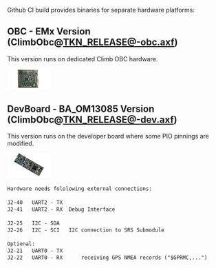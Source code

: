 Github CI build provides binaries for separate hardware platforms:

OBC - EMx Version (ClimbObc@TKN_RELEASE@-obc.axf)
---------------------------------------
This version runs on dedicated Climb OBC hardware.
<p align="left" width="100%">
    <img  width="20%" src="pic/obc.jpg"> 
</p>


DevBoard - BA_OM13085 Version (ClimbObc@TKN_RELEASE@-dev.axf)
---------------------------------------
This version runs on the developer board where some PIO pinnings are modified.
<p align="left" width="100%">
    <img  width="20%" src="pic/OM13085.jpg"> 
</p>



	Hardware needs fololowing external connections:

	J2-40	UART2 - TX
	J2-41   UART2 - RX	Debug Interface
  
  	J2-25   I2C - SDA
  	J2-26   I2C - SCI 	I2C connection to SRS Submodule
  
  	Optional:
  	J2-21   UART0 - TX
  	J2-22   UART0 - RX  	receiving GPS NMEA records ("$GPRMC,...")
  
  
